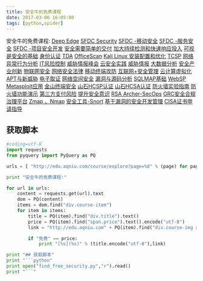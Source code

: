 ```yaml
---
title: 安全牛的免费课程
date: 2017-03-06 16:05:00
tags: [python,spider]
---
```


安全牛的免费课程:
[Deep Edge](http://edu.aqniu.com/course/2188)
[SFDC Security](http://edu.aqniu.com/course/2059)
[SFDC -移动安全](http://edu.aqniu.com/course/2058)
[SFDC -服务安全](http://edu.aqniu.com/course/2057)
[SFDC -项目安全开发](http://edu.aqniu.com/course/2056)
[安全需要简单的交付](http://edu.aqniu.com/course/2030)
[加大持续检测和快速响应投入](http://edu.aqniu.com/course/2029)
[可视是安全的基础](http://edu.aqniu.com/course/2028)
[身份认证](http://edu.aqniu.com/course/2024)
[TDA](http://edu.aqniu.com/course/1852)
[OfficeScan](http://edu.aqniu.com/course/1850)
[Kali Linux 安装配置和优化](http://edu.aqniu.com/course/1020)
[TCSP](http://edu.aqniu.com/course/959)
[网络异常行为分析](http://edu.aqniu.com/course/353)
[IT风险控制](http://edu.aqniu.com/course/347)
[威胁情报峰会](http://edu.aqniu.com/course/340)
[云安全实践](http://edu.aqniu.com/course/190)
[威胁情报](http://edu.aqniu.com/course/189)
[大数据分析](http://edu.aqniu.com/course/188)
[安全产业创新](http://edu.aqniu.com/course/187)
[物联网安全](http://edu.aqniu.com/course/186)
[网络安全法律](http://edu.aqniu.com/course/185)
[移动终端攻防](http://edu.aqniu.com/course/184)
[互联网+安全管理](http://edu.aqniu.com/course/183)
[云计算虚拟化](http://edu.aqniu.com/course/182)
[APT与新威胁](http://edu.aqniu.com/course/181)
[电子取证](http://edu.aqniu.com/course/180)
[网络空间安全](http://edu.aqniu.com/course/179)
[漏洞与源码分析](http://edu.aqniu.com/course/178)
[SQLMAP基础](http://edu.aqniu.com/course/140)
[WebSP](http://edu.aqniu.com/course/129)
[Metasploit应用](http://edu.aqniu.com/course/126)
[金山终端安全](http://edu.aqniu.com/course/120)
[山石HCSP认证](http://edu.aqniu.com/course/104)
[山石HCSA认证](http://edu.aqniu.com/course/103)
[防火墙实验指南](http://edu.aqniu.com/course/101)
[防火墙功能演示](http://edu.aqniu.com/course/100)
[第三方支付风险](http://edu.aqniu.com/course/81)
[提升安全意识](http://edu.aqniu.com/course/78)
[RSA Archer-SecOps](http://edu.aqniu.com/course/44)
[GRC安全合规治理平台](http://edu.aqniu.com/course/41)
[Zmap 、Nmap](http://edu.aqniu.com/course/40)
[安全工具-Snort](http://edu.aqniu.com/course/39)
[基于漏洞的安全开发管理](http://edu.aqniu.com/course/35)
[CISA证书申请指导](http://edu.aqniu.com/course/33)

## 获取脚本

```python
#coding=utf-8
import requests
from pyquery import PyQuery as PQ

urls = [ "http://edu.aqniu.com/course/explore?page=%d" % (page) for page in range(1,11)]

print "安全牛的免费课程:"

for url in urls:
    content = requests.get(url).text
    dom = PQ(content)
    items = dom.find("div.course-item")
    for item in items:
        title = PQ(item).find("div.title").text()
        price = PQ(item).find("span.price").text().encode("utf-8")
        link = "http://edu.aqniu.com" + PQ(item).find("div.course-img a").attr("href")

        if "免费" == price:
            print "[%s](%s)" % (title.encode("utf-8"),link)

print "## 获取脚本"
print "```python"
print open("find_free_security.py","r").read()
print "```"

```
